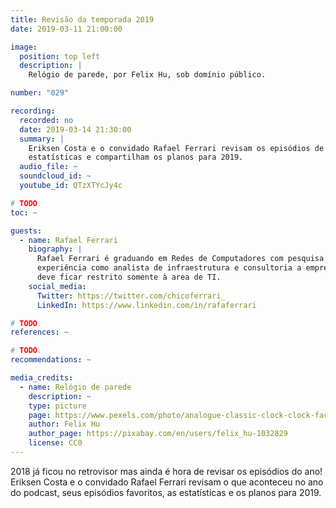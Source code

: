 ```yaml
---
title: Revisão da temporada 2019
date: 2019-03-11 21:00:00

image:
  position: top left
  description: |
    Relógio de parede, por Felix Hu, sob domínio público.

number: "029"

recording:
  recorded: no
  date: 2019-03-14 21:30:00
  summary: |
    Eriksen Costa e o convidado Rafael Ferrari revisam os episódios de 2018. Revelam seus episódios favoritos, as
    estatísticas e compartilham os planos para 2019.
  audio_file: ~
  soundcloud_id: ~
  youtube_id: QTzXTYcJy4c

# TODO.
toc: ~

guests:
  - name: Rafael Ferrari
    biography: |
      Rafael Ferrari é graduando em Redes de Computadores com pesquisa voltada a DevOps e IoT. Possui mais de 5 anos de
      experiência como analista de infraestrutura e consultoria a empresas de pequeno porte. Acredita que DevOps não
      deve ficar restrito somente à area de TI.
    social_media:
      Twitter: https://twitter.com/chicoferrari_
      LinkedIn: https://www.linkedin.com/in/rafaferrari

# TODO.
references: ~

# TODO.
recommendations: ~

media_credits:
  - name: Relógio de parede
    description: ~
    type: picture
    page: https://www.pexels.com/photo/analogue-classic-clock-clock-face-280264/
    author: Felix Hu
    author_page: https://pixabay.com/en/users/felix_hu-1032829
    license: CC0
---
```


2018 já ficou no retrovisor mas ainda é hora de revisar os episódios do ano! Eriksen Costa e o convidado Rafael Ferrari
revisam o que aconteceu no ano do podcast, seus episódios favoritos, as estatísticas e os planos para 2019.
